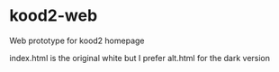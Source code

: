 # kood2-web
Web prototype for kood2 homepage

index.html is the original white but I prefer alt.html for the dark version
